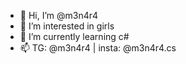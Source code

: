 - 👋 Hi, I’m @m3n4r4
- 👀 I’m interested in girls
- 🌱 I’m currently learning c#
- 📫 TG: @m3n4r4 | insta: @m3n4r4.cs

